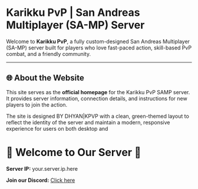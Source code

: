 # Karikku PvP | San Andreas Multiplayer (SA-MP) Server

Welcome to **Karikku PvP**, a fully custom-designed San Andreas Multiplayer (SA-MP) server built for players who love fast-paced action, skill-based PvP combat, and a friendly community.

---

## 🌐 About the Website

This  site serves as the **official homepage** for the Karikku PvP SAMP server. It provides server information, connection details, and instructions for new players to join the action.

The site is designed  BY DHYAN|KPVP with a clean, green-themed layout to reflect the identity of the server and maintain a modern, responsive experience for users on both desktop and
  











<!DOCTYPE html>
<html lang="en">

<head>
  <meta charset="UTF-8">
  <meta name="viewport" content="width=device-width, initial-scale=1.0">
 
</head>

<body>
  <div class="container">
    <h1>🌿 Welcome to Our Server 🌿</h1>
    <div class="info">
      <p><strong>Server IP:</strong> <span id="server-ip">your.server.ip.here</span></p>
      <p><strong>Join our Discord:</strong> <a href="https://discord.gg/yourdiscord" target="_blank">Click here</a></p>
    </div>
  </div>
</body>

</html>
